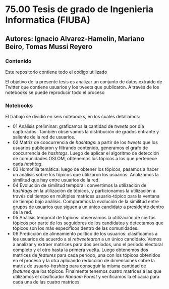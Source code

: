 # 75.00 Tesis de grado de Ingenieria Informatica (FIUBA)
## Autores: Ignacio Alvarez-Hamelin, Mariano Beiro, Tomas Mussi Reyero

### Contenido
Este repositorio contiene todo el código utilizado

El objetivo de la presente tesis es analizar un conjunto de datos extraido de Twitter que contiene usuarios y los tweets que publicaron.
A través de los notebooks se puede reproducir todo el proceso


### Notebooks
El trabajo se dividió en seis notebooks, en los cuales detallamos:
- 01 Análisis preliminar: graficamos la cantidad de *tweets* por día capturados.
También observamos la distribución de grados entrante y saliente de la red de usuarios.
- 02 Matriz de coocurrencia de *hashtags*: a partir de los *tweets* que los usuarios publicaron y filtrando contenido, generamos el grafo de coocurrencia de *hashtags*. Luego de aplicar el algoritmo de detección de comunidades OSLOM, obtenemos los tópicos a los que pertenece cada *hashtag*.
- 03 Homofilia temática: luego de obtener los tópicos, pasamos a hacer un análisis sobre los tópicos que utilizaron los usuarios. Analizamos la similitud que hay entre usuarios de la red.
- 04 Evolución de similitud temporal: convertimos la utilización de *hashtags* en la utilización de tópicos, y particionamos la utilización a través del tiempo en múltiples matrices usuario-tópico para la ventana de tiempo bajo análisis. Comparamos la evolución de la similitud entre grupos de usuarios que siguen a un único candidato a presidente dentro de la red.
- 05 Análisis temporal de tópicos: observamos la utilización de ciertos tópicos por parte de los seguidores de los candidatos y detectamos que tópicos son los más específicos dentro de las comunidades.
- 06 Predicción de alineamiento político de los usuarios: clasificamos a los usuarios de acuerdo a si *retweetearon* a un único candidato. Vamos a analizar y extraer matrices para dos períodos, uno el período electoral completo y el otro hasta la primera vuelta. Luego obtenemos dos matrices de *features* para cada período, una con los tópicos obtenidos en el proceso y la otra aplicando reducción de dimensiones sobre la matriz de usuario-*hashtag* para conseguir la misma cantidad de *features* que los tópicos. Finalmente tenemos cuatro matrices a las que utilizamos el clasificador *Random Forest* y verificamos la eficacia para cada una de las cuatro matrices.
